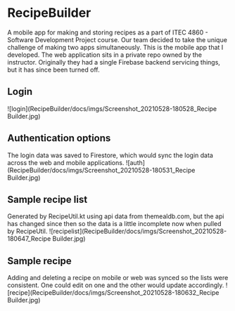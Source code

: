 # RecipeBuilder
A mobile app for making and storing recipes as a part of ITEC 4860 - Software Development Project course. Our team decided to take the unique challenge of making two apps simultaneously. This is the mobile app that I developed. The web application sits in a private repo owned by the instructor. Originally they had a single Firebase backend servicing things, but it has since been turned off.

## Login
![login](RecipeBuilder/docs/imgs/Screenshot_20210528-180528_Recipe Builder.jpg)

## Authentication options
The login data was saved to Firestore, which would sync the login data across the web and mobile applications.
![auth](RecipeBuilder/docs/imgs/Screenshot_20210528-180531_Recipe Builder.jpg)

## Sample recipe list
Generated by RecipeUtil.kt using api data from themealdb.com, but the api has changed since then so the data is a little incomplete now when pulled by RecipeUtil.
![recipelist](RecipeBuilder/docs/imgs/Screenshot_20210528-180647_Recipe Builder.jpg)

## Sample recipe
Adding and deleting a recipe on mobile or web was synced so the lists were consistent. One could edit on one and the other would update accordingly.
![recipe](RecipeBuilder/docs/imgs/Screenshot_20210528-180632_Recipe Builder.jpg)

